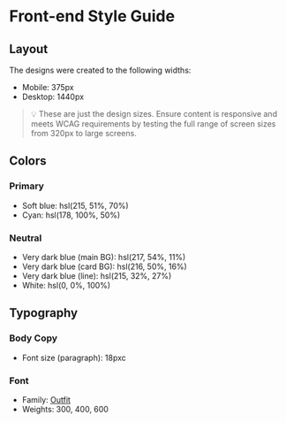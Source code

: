 # Front-end Style Guide

## Layout

The designs were created to the following widths:

-   Mobile: 375px
-   Desktop: 1440px

> 💡 These are just the design sizes. Ensure content is responsive and meets WCAG requirements by testing the full range of screen sizes from 320px to large screens.

## Colors

### Primary

-   Soft blue: hsl(215, 51%, 70%)
-   Cyan: hsl(178, 100%, 50%)

### Neutral

-   Very dark blue (main BG): hsl(217, 54%, 11%)
-   Very dark blue (card BG): hsl(216, 50%, 16%)
-   Very dark blue (line): hsl(215, 32%, 27%)
-   White: hsl(0, 0%, 100%)

## Typography

### Body Copy

-   Font size (paragraph): 18pxc

### Font

-   Family: [Outfit](https://fonts.google.com/specimen/Outfit)
-   Weights: 300, 400, 600
